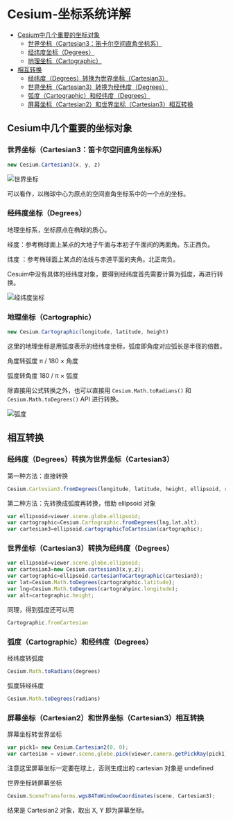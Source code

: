# Cesium-坐标系统详解

  - [Cesium中几个重要的坐标对象](#cesium%E4%B8%AD%E5%87%A0%E4%B8%AA%E9%87%8D%E8%A6%81%E7%9A%84%E5%9D%90%E6%A0%87%E5%AF%B9%E8%B1%A1)
    - [世界坐标（Cartesian3：笛卡尔空间直角坐标系）](#%E4%B8%96%E7%95%8C%E5%9D%90%E6%A0%87cartesian3%E7%AC%9B%E5%8D%A1%E5%B0%94%E7%A9%BA%E9%97%B4%E7%9B%B4%E8%A7%92%E5%9D%90%E6%A0%87%E7%B3%BB)
    - [经纬度坐标（Degrees）](#%E7%BB%8F%E7%BA%AC%E5%BA%A6%E5%9D%90%E6%A0%87degrees)
    - [地理坐标（Cartographic）](#%E5%9C%B0%E7%90%86%E5%9D%90%E6%A0%87cartographic)
  - [相互转换](#%E7%9B%B8%E4%BA%92%E8%BD%AC%E6%8D%A2)
    - [经纬度（Degrees）转换为世界坐标（Cartesian3）](#%E7%BB%8F%E7%BA%AC%E5%BA%A6degrees%E8%BD%AC%E6%8D%A2%E4%B8%BA%E4%B8%96%E7%95%8C%E5%9D%90%E6%A0%87cartesian3)
    - [世界坐标（Cartesian3）转换为经纬度（Degrees）](#%E4%B8%96%E7%95%8C%E5%9D%90%E6%A0%87cartesian3%E8%BD%AC%E6%8D%A2%E4%B8%BA%E7%BB%8F%E7%BA%AC%E5%BA%A6degrees)
    - [弧度（Cartographic）和经纬度（Degrees）](#%E5%BC%A7%E5%BA%A6cartographic%E5%92%8C%E7%BB%8F%E7%BA%AC%E5%BA%A6degrees)
    - [屏幕坐标（Cartesian2）和世界坐标（Cartesian3）相互转换](#%E5%B1%8F%E5%B9%95%E5%9D%90%E6%A0%87cartesian2%E5%92%8C%E4%B8%96%E7%95%8C%E5%9D%90%E6%A0%87cartesian3%E7%9B%B8%E4%BA%92%E8%BD%AC%E6%8D%A2)

## Cesium中几个重要的坐标对象
### 世界坐标（Cartesian3：笛卡尔空间直角坐标系）
```js
new Cesium.Cartesian3(x, y, z)
```

![世界坐标](https://cdn.jsdelivr.net/gh/ylsislove/image-home/test/20200924110015.png)

可以看作，以椭球中心为原点的空间直角坐标系中的一个点的坐标。

### 经纬度坐标（Degrees）
地理坐标系，坐标原点在椭球的质心。

经度：参考椭球面上某点的大地子午面与本初子午面间的两面角。东正西负。

纬度 ：参考椭球面上某点的法线与赤道平面的夹角。北正南负。

Cesuim中没有具体的经纬度对象，要得到经纬度首先需要计算为弧度，再进行转换。

![经纬度坐标](https://cdn.jsdelivr.net/gh/ylsislove/image-home/test/20200924110248.jpg)


### 地理坐标（Cartographic）
```js
new Cesium.Cartographic(longitude, latitude, height)
```

这里的地理坐标是用弧度表示的经纬度坐标，弧度即角度对应弧长是半径的倍数。

角度转弧度 π / 180 × 角度

弧度转角度 180 / π × 弧度

除直接用公式转换之外，也可以直接用 `Cesium.Math.toRadians()` 和 `Cesium.Math.toDegrees()` API 进行转换。

![弧度](https://cdn.jsdelivr.net/gh/ylsislove/image-home/test/20200924110516.png)


## 相互转换
### 经纬度（Degrees）转换为世界坐标（Cartesian3）
第一种方法：直接转换
```js
Cesium.Cartesian3.fromDegrees(longitude, latitude, height, ellipsoid, result) 
```

第二种方法：先转换成弧度再转换，借助 ellipsoid 对象
```js
var ellipsoid=viewer.scene.globe.ellipsoid;
var cartographic=Cesium.Cartographic.fromDegrees(lng,lat,alt);
var cartesian3=ellipsoid.cartographicToCartesian(cartographic);
```

### 世界坐标（Cartesian3）转换为经纬度（Degrees）
```js
var ellipsoid=viewer.scene.globe.ellipsoid;
var cartesian3=new Cesium.cartesian3(x,y,z);
var cartographic=ellipsoid.cartesianToCartographic(cartesian3);
var lat=Cesium.Math.toDegrees(cartograhphic.latitude);
var lng=Cesium.Math.toDegrees(cartograhpinc.longitude);
var alt=cartographic.height;
```

同理，得到弧度还可以用
```js
Cartographic.fromCartesian
```

### 弧度（Cartographic）和经纬度（Degrees）
经纬度转弧度
```js
Cesium.Math.toRadians(degrees) 
```

弧度转经纬度
```js
Cesium.Math.toDegrees(radians) 
```

### 屏幕坐标（Cartesian2）和世界坐标（Cartesian3）相互转换
屏幕坐标转世界坐标
```js
var pick1= new Cesium.Cartesian2(0, 0);
var cartesian = viewer.scene.globe.pick(viewer.camera.getPickRay(pick1),viewer.scene);
```

注意这里屏幕坐标一定要在球上，否则生成出的 cartesian 对象是 undefined

世界坐标转屏幕坐标
```js
Cesium.SceneTransforms.wgs84ToWindowCoordinates(scene, Cartesian3);
```

结果是 Cartesian2 对象，取出 X, Y 即为屏幕坐标。